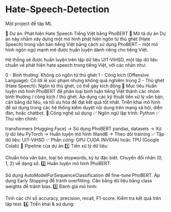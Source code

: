 # Hate-Speech-Detection

Một project để tập ML

📌 Dự án: Phát hiện Hate Speech Tiếng Việt bằng PhoBERT
🔹 Mô tả dự án
Dự án này nhằm xây dựng một mô hình phát hiện ngôn từ thù ghét (Hate Speech) trong văn bản tiếng Việt bằng cách sử dụng PhoBERT – một mô hình ngôn ngữ mạnh mẽ được huấn luyện dành riêng cho tiếng Việt.

Hệ thống sẽ được huấn luyện trên tập dữ liệu UIT-ViHSD, một tập dữ liệu chuẩn về phát hiện hate speech trong tiếng Việt, với các nhãn như:

0 - Bình thường: Không có ngôn từ thù ghét
1 - Công kích (Offensive Language): Có lời lẽ xúc phạm nhưng không quá nghiêm trọng
2 - Thù ghét (Hate Speech): Ngôn từ thù ghét, có thể gây kích động
🔹 Mục tiêu
Huấn luyện mô hình PhoBERT để phân loại bình luận tiếng Việt thành các nhóm bình thường / công kích / thù ghét.
Áp dụng các kỹ thuật tiền xử lý văn bản, cân bằng dữ liệu, và tối ưu hóa để đạt kết quả tốt nhất.
Triển khai mô hình để sử dụng trong các hệ thống kiểm duyệt nội dung trên mạng xã hội, diễn đàn, hoặc chatbot.
🔹 Công nghệ sử dụng
✅ Ngôn ngữ lập trình: Python
✅ Thư viện chính:

transformers (Hugging Face) → Sử dụng PhoBERT
pandas, datasets → Xử lý dữ liệu
PyTorch → Huấn luyện mô hình
WandB → Theo dõi training
✅ Tập dữ liệu: UIT-ViHSD
✅ Phần cứng: GPU CUDA (NVIDIA) hoặc TPU (Google Colab)
🔹 Pipeline của dự án
1️⃣ Tiền xử lý dữ liệu:

Chuẩn hóa văn bản, loại bỏ stopwords, ký tự đặc biệt.
Chuyển đổi nhãn (0, 1, 2) về dạng số.
2️⃣ Huấn luyện mô hình PhoBERT:

Sử dụng AutoModelForSequenceClassification để fine-tune PhoBERT.
Áp dụng Early Stopping để tránh overfitting.
Cân bằng dữ liệu bằng class weights để tránh bias.
3️⃣ Đánh giá mô hình:

Tính các chỉ số accuracy, precision, recall, F1-score.
Kiểm tra kết quả trên tập test.
4️⃣ Triển khai & sử dụng:


